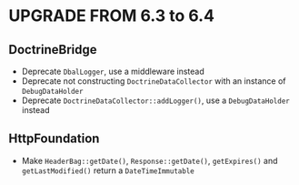 UPGRADE FROM 6.3 to 6.4
=======================

DoctrineBridge
--------------

 * Deprecate `DbalLogger`, use a middleware instead
 * Deprecate not constructing `DoctrineDataCollector` with an instance of `DebugDataHolder`
 * Deprecate `DoctrineDataCollector::addLogger()`, use a `DebugDataHolder` instead

HttpFoundation
--------------

 * Make `HeaderBag::getDate()`, `Response::getDate()`, `getExpires()` and `getLastModified()` return a `DateTimeImmutable`
